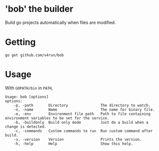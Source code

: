 'bob' the builder
===

Build go projects automatically when files are modified.

Getting
===

```
go get github.com/v4run/bob
```

Usage
===

With `GOPATH/bin` in `PATH`,

```
Usage: bob [options]
options:
	-p, -path       Directory               The directory to watch.
	-n, -name       Name                    The name for binary file.
	-e, -env        Environment file path   Path to file containing environment variables to be set for the service.
	-b, -buildonly  Build only mode         Just do a build when a change is detected.
	-c, -commands   Custom commands to run  Run custom command after build.
	-v, -version    Version                 Prints the version.
	-h, -help       Help                    Show this help.

```
